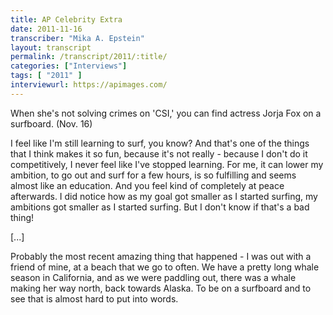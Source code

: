 ```yaml
---
title: AP Celebrity Extra
date: 2011-11-16
transcriber: "Mika A. Epstein"
layout: transcript
permalink: /transcript/2011/:title/
categories: ["Interviews"]
tags: [ "2011" ]
interviewurl: https://apimages.com/
---
```

When she's not solving crimes on 'CSI,' you can find actress Jorja Fox on a surfboard. (Nov. 16)

I feel like I'm still learning to surf, you know? And that's one of the things that I think makes it so fun, because it's not really - because I don't do it competitively, I never feel like I've stopped learning. For me, it can lower my ambition, to go out and surf for a few hours, is so fulfilling and seems almost like an education. And you feel kind of completely at peace afterwards. I did notice how as my goal got smaller as I started surfing, my ambitions got smaller as I started surfing. But I don't know if that's a bad thing!

[...]

Probably the most recent amazing thing that happened - I was out with a friend of mine, at a beach that we go to often. We have a pretty long whale season in California, and as we were paddling out, there was a whale making her way north, back towards Alaska. To be on a surfboard and to see that is almost hard to put into words.
